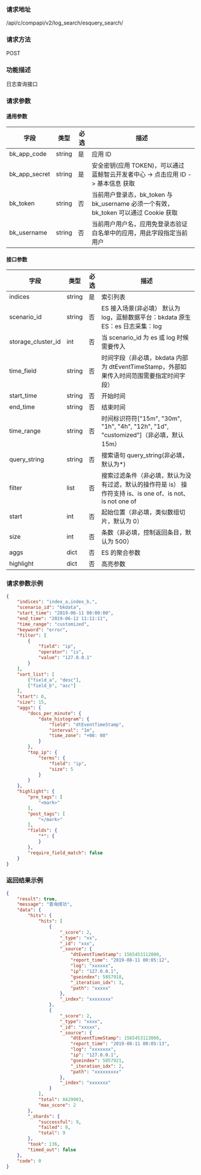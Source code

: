 
### 请求地址

/api/c/compapi/v2/log_search/esquery_search/



### 请求方法

POST


### 功能描述

日志查询接口

### 请求参数


#### 通用参数

| 字段 | 类型 | 必选 |  描述 |
|-----------|------------|--------|------------|
| bk_app_code  |  string    | 是 | 应用 ID     |
| bk_app_secret|  string    | 是 | 安全密钥(应用 TOKEN)，可以通过 蓝鲸智云开发者中心 -&gt; 点击应用 ID -&gt; 基本信息 获取 |
| bk_token     |  string    | 否 | 当前用户登录态，bk_token 与 bk_username 必须一个有效，bk_token 可以通过 Cookie 获取 |
| bk_username  |  string    | 否 | 当前用户用户名，应用免登录态验证白名单中的应用，用此字段指定当前用户 |

#### 接口参数

| 字段      |  类型      | 必选   |  描述      |
|-----------|------------|--------|------------|
| indices         |  string    | 是     | 索引列表 |
| scenario_id         |  string    | 否     | ES 接入场景(非必填） 默认为 log，蓝鲸数据平台：bkdata 原生 ES：es 日志采集：log |
| storage_cluster_id  |  int   | 否     | 当 scenario_id 为 es 或 log 时候需要传入 |
| time_field  |  string   | 否     | 时间字段（非必填，bkdata 内部为 dtEventTimeStamp，外部如果传入时间范围需要指定时间字段） |
| start_time  |  string   | 否     | 开始时间 |
| end_time  |  string   | 否     | 结束时间 |
| time_range  |  string  | 否     | 时间标识符符["15m", "30m", "1h", "4h", "12h", "1d", "customized"]（非必填，默认 15m） |
| query_string  |  string   | 否     | 搜索语句 query_string(非必填，默认为*) |
| filter  |  list   | 否     | 搜索过滤条件（非必填，默认为没有过滤，默认的操作符是 is） 操作符支持 is、is one of、is not、is not one of |
| start  |  int   | 否     | 起始位置（非必填，类似数组切片，默认为 0） |
| size  |  int   | 否     | 条数（非必填，控制返回条目，默认为 500） |
| aggs  |  dict   | 否     | ES 的聚合参数 |
| highlight  |  dict   | 否     | 高亮参数 |


### 请求参数示例

```json
{
    "indices": "index_a,index_b,",
    "scenario_id": "bkdata",
    "start_time": "2019-06-11 00:00:00",
    "end_time": "2019-06-12 11:11:11",
    "time_range": "customized",
    "keyword": "error",
    "filter": [
        {
            "field": "ip",
            "operator": "is",
            "value": "127.0.0.1"
        }
    ],
    "sort_list": [
        ["field_a", "desc"],
        ["field_b", "asc"]
    ],
    "start": 0,
    "size": 15,
    "aggs": {
        "docs_per_minute": {
            "date_histogram": {
                "field": "dtEventTimeStamp",
                "interval": "1m",
                "time_zone": "+08: 00"
            }
        },
        "top_ip": {
            "terms": {
                "field": "ip",
                "size": 5
            }
        }
    },
    "highlight": {
        "pre_tags": [
            "<mark>"
        ],
        "post_tags": [
            "</mark>"
        ],
        "fields": {
            "*": {
            }
        },
        "require_field_match": false
    }
}
```

### 返回结果示例

```json
{
    "result": true,
    "message": "查询成功",
    "data": {
        "hits": {
            "hits": [
                {
                    "_score": 2,
                    "_type": "xx",
                    "_id": "xxx",
                    "_source": {
                        "dtEventTimeStamp": 1565453112000,
                        "report_time": "2019-08-11 00:05:12",
                        "log": "xxxxxx",
                        "ip": "127.0.0.1",
                        "gseindex": 5857918,
                        "_iteration_idx": 3,
                        "path": "xxxxx"
                    },
                    "_index": "xxxxxxxx"
                },
                {
                    "_score": 2,
                    "_type": "xxxx",
                    "_id": "xxxxx",
                    "_source": {
                        "dtEventTimeStamp": 1565453113000,
                        "report_time": "2019-08-11 00:05:13",
                        "log": "xxxxxxx",
                        "ip": "127.0.0.1",
                        "gseindex": 5857921,
                        "_iteration_idx": 2,
                        "path": "xxxxxxxxx"
                    },
                    "_index": "xxxxxxx"
                }
            ],
            "total": 8429903,
            "max_score": 2
        },
        "_shards": {
            "successful": 9,
            "failed": 0,
            "total": 9
        },
        "took": 136,
        "timed_out": false
    },
    "code": 0
}
```